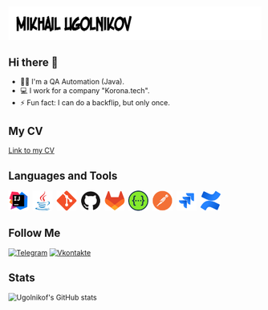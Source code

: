 ![Header](https://github.com/Ugolnikof/Ugolnikof/blob/main/assets/image_left.png)

## Hi there 👋

- 👨‍💻 I'm a QA Automation (Java).
- 💻 I work for a company "Korona.tech".
- ⚡ Fun fact: I can do a backflip, but only once.

## My CV

[Link to my CV](https://drive.google.com/file/d/1hEOkSI1bYU67-KID5s4G7kRRfr0mYFKC/view?usp=sharing)

## Languages and Tools
<div>
<img src="https://github.com/devicons/devicon/blob/master/icons/intellij/intellij-original.svg" title="Intellij" alt="Intellij" width="40" height="40"/>&nbsp;
<img src="https://github.com/devicons/devicon/blob/master/icons/java/java-original.svg" title="Java" alt="Java" width="40" height="40"/>&nbsp;
<img src="https://github.com/devicons/devicon/blob/master/icons/git/git-original.svg" title="Git" alt="Git" width="40" height="40"/>&nbsp;
<img src="https://github.com/devicons/devicon/blob/master/icons/github/github-original.svg" title="GitHub" alt="GitHub" width="40" height="40"/>&nbsp;
<img src="https://github.com/devicons/devicon/blob/master/icons/gitlab/gitlab-original.svg" title="GitLab" alt="GitLab" width="40" height="40"/>&nbsp;
<img src="https://github.com/devicons/devicon/blob/master/icons/swagger/swagger-original.svg" title="Swagger" alt="Swagger" width="40" height="40"/>&nbsp;
<img src="https://github.com/devicons/devicon/blob/master/icons/postman/postman-original.svg" title="Postman" alt="Postman" width="40" height="40"/>&nbsp;
<img src="https://github.com/devicons/devicon/blob/master/icons/jira/jira-original.svg" title="Jira" alt="Jira" width="40" height="40"/>&nbsp;
<img src="https://github.com/devicons/devicon/blob/master/icons/confluence/confluence-original.svg" title="Confluence" alt="Confluence" width="40" height="40"/>&nbsp;
</div>

[//]: # (![Figma]&#40;https://img.shields.io/badge/Figma-FFFFFF?style=for-the-badge&logo=figma&logoColor=a25aff&#41;)
[//]: # (![Charles]&#40;https://img.shields.io/badge/Charles-FFFFFF?style=for-the-badge&logo=Betfair&logoColor=00FF00&#41;)
[//]: # (![PostgreSQL]&#40;https://img.shields.io/badge/PostgreSQL-FFFFFF?style=for-the-badge&logo=PostgreSQL&logoColor=316193&#41;)
[//]: # (![DevTools]&#40;https://img.shields.io/badge/DevTools-FFFFFF?style=for-the-badge&logo=googlechrome&logoColor=fbbc05&#41;)
[//]: # (![Jenkins]&#40;https://img.shields.io/badge/Jenkins-FFFFFF?style=for-the-badge&logo=jenkins&logoColor=000000&#41;)

## Follow Me

[![Telegram](https://img.shields.io/badge/Telegram-FFFFFF?style=for-the-badge&logo=telegram&logoColor=279fdb)](https://t.me/MikhailUgolnikov)
[![Vkontakte](https://img.shields.io/badge/Vkontakte-FFFFFF?style=for-the-badge&logo=vk&logoColor=0077ff)](https://vk.com/id4654107)

## Stats

![Ugolnikof's GitHub stats](https://github-readme-stats.vercel.app/api?username=Ugolnikof&show_icons=true)
